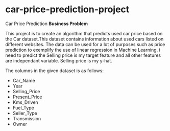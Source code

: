 # car-price-prediction-project
Car Price Prediction
<b> Business Problem </b>

This project is to create an algorithm that predicts used car price based on the Car dataset.This dataset contains information about used cars listed on different websites. The data can be used for a lot of purposes such as price prediction to exemplify the use of linear regression in Machine Learning. i need to predict the Selling price is my target feature and all other features are independant variable. Selling price is my y-hat.

The columns in the given dataset is as follows:

* Car_Name
* Year
* Selling_Price
* Present_Price
* Kms_Driven
* Fuel_Type
* Seller_Type
* Transmission
* Owner
